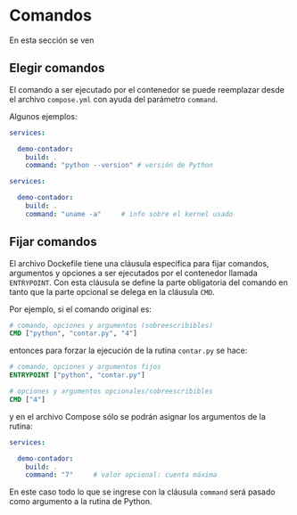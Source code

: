 # Comandos

En esta sección se ven

## Elegir comandos

El comando a ser ejecutado por el contenedor
se puede reemplazar desde el archivo `compose.yml`
con ayuda del parámetro `command`.

Algunos ejemplos:


```yaml hl_lines="5" title="compose.yml - sobreescribir comandos"
services:

  demo-contador:
    build: .
    command: "python --version" # versión de Python
```


```yaml hl_lines="5" title="compose.yml - sobreescribir comandos"
services:

  demo-contador:
    build: .
    command: "uname -a"     # info sobre el kernel usado
```



## Fijar comandos



El archivo Dockefile tiene una cláusula específica
para fijar comandos, argumentos y opciones
a ser ejecutados por el contenedor llamada `ENTRYPOINT`.
Con esta cláusula se define
la parte obligatoria del comando
en tanto que la parte opcional
se delega en la cláusula `CMD`.


Por ejemplo, si el comando original es:

```Dockerfile title="Dcokerfile - comando sobreescribible"
# comando, opciones y argumentos (sobreescribibles)
CMD ["python", "contar.py", "4"]
``` 

entonces para forzar la ejecución de la rutina `contar.py` se hace:

```Dockerfile title="Dcokerfile - comando fijo"
# comando, opciones y argumentos fijos
ENTRYPOINT ["python", "contar.py"]

# opciones y argumentos opcionales/sobreescribibles
CMD ["4"]
``` 

y en el archivo Compose sólo se podrán asignar
los argumentos de la rutina:

```yaml hl_lines="5" title="compose.yml - sobreescribir argumentos"
services:

  demo-contador:
    build: .
    command: "7"     # valor opcional: cuenta máxima
```

En este caso
todo lo que se ingrese con la cláusula `command`
será pasado como argumento a la rutina de Python.